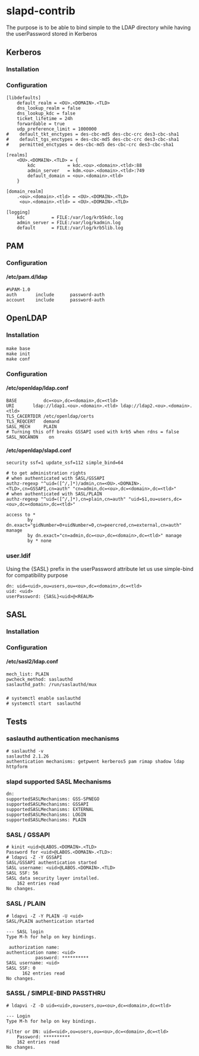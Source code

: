 # slapd-contrib

The purpose is to be able to bind simple to the LDAP directory while having the userPassword stored in Kerberos

## Kerberos
### Installation
### Configuration
```
[libdefaults]
    default_realm = <OU>.<DOMAIN>.<TLD>
    dns_lookup_realm = false
    dns_lookup_kdc = false
    ticket_lifetime = 24h
    forwardable = true
    udp_preference_limit = 1000000
#    default_tkt_enctypes = des-cbc-md5 des-cbc-crc des3-cbc-sha1
#    default_tgs_enctypes = des-cbc-md5 des-cbc-crc des3-cbc-sha1
#    permitted_enctypes = des-cbc-md5 des-cbc-crc des3-cbc-sha1

[realms]
    <OU>.<DOMAIN>.<TLD> = {
        kdc            = kdc.<ou>.<domain>.<tld>:88
        admin_server   = kdm.<ou>.<domain>.<tld>:749
        default_domain = <ou>.<domain>.<tld>
    }

[domain_realm]
    .<ou>.<domain>.<tld> = <OU>.<DOMAIN>.<TLD>
     <ou>.<domain>.<tld> = <OU>.<DOMAIN>.<TLD>

[logging]
    kdc          = FILE:/var/log/krb5kdc.log
    admin_server = FILE:/var/log/kadmin.log
    default      = FILE:/var/log/krb5lib.log
```
## PAM
### Configuration
#### /etc/pam.d/ldap 
```
#%PAM-1.0
auth       include      password-auth
account    include      password-auth
```
## OpenLDAP
### Installation
#### 
```
make base
make init
make conf
```
### Configuration

#### /etc/openldap/ldap.conf
```
BASE	      dc=<ou>,dc=<domain>,dc=<tld>
URI	      ldap://ldap1.<ou>.<domain>.<tld> ldap://ldap2.<ou>.<domain>.<tld>
TLS_CACERTDIR /etc/openldap/certs
TLS_REQCERT   demand
SASL_MECH     PLAIN
# Turning this off breaks GSSAPI used with krb5 when rdns = false
SASL_NOCANON	on
```
#### /etc/openldap/slapd.conf
```
security ssf=1 update_ssf=112 simple_bind=64

# to get administration rights
# when authenticated with SASL/GSSAPI
authz-regexp "^uid=([^/,]*)/admin,cn=<OU>.<DOMAIN>.<TLD>,cn=GSSAPI,cn=auth" "cn=admin,dc=<ou>,dc=<domain>,dc=<tld>"
# when authenticated with SASL/PLAIN
authz-regexp "^uid=([^/,]*),cn=plain,cn=auth" "uid=$1,ou=users,dc=<ou>,dc=<domain>,dc=<tld>"

access to *
        by dn.exact="gidNumber=0+uidNumber=0,cn=peercred,cn=external,cn=auth" manage
        by dn.exact="cn=admin,dc=<ou>,dc=<domain>,dc=<tld>" manage
        by * none
```
### user.ldif
Using the {SASL} prefix in the userPassword attribute let us use simple-bind for compatibility purpose
```
dn: uid=<uid>,ou=users,ou=<ou>,dc=<domain>,dc=<tld>
uid: <uid>
userPassword: {SASL}<uid>@<REALM>
```
## SASL
### Installation
### Configuration
#### /etc/sasl2/ldap.conf
```
mech_list: PLAIN
pwcheck_method: saslauthd
saslauthd_path: /run/saslauthd/mux
```
### 
```
# systemctl enable saslauthd
# systemctl start  saslauthd
```
## Tests
### saslauthd authentication mechanisms
```
# saslauthd -v
saslauthd 2.1.26
authentication mechanisms: getpwent kerberos5 pam rimap shadow ldap httpform
```
### slapd supported SASL Mechanisms
```# ldapsearch -x -H ldapi:/// -b '' -LLL -s base supportedSASLMechanisms
dn:
supportedSASLMechanisms: GSS-SPNEGO
supportedSASLMechanisms: GSSAPI
supportedSASLMechanisms: EXTERNAL
supportedSASLMechanisms: LOGIN
supportedSASLMechanisms: PLAIN
```
### SASL / GSSAPI
```
# kinit <uid>@LABOS.<DOMAIN>.<TLD>
Password for <uid>@LABOS.<DOMAIN>.<TLD>:
# ldapvi -Z -Y GSSAPI
SASL/GSSAPI authentication started
SASL username: <uid>@LABOS.<DOMAIN>.<TLD>
SASL SSF: 56
SASL data security layer installed.
    162 entries read                                                                                                                                                                                                     
No changes.
```
### SASL / PLAIN
```
# ldapvi -Z -Y PLAIN -U <uid>
SASL/PLAIN authentication started

--- SASL login
Type M-h for help on key bindings.

 authorization name: 
authentication name: <uid>
           password: **********
SASL username: <uid>
SASL SSF: 0
      162 entries read                                                                                                                                                                                                     
No changes.
```
### SASSL / SIMPLE-BIND PASSTHRU
```
# ldapvi -Z -D uid=<uid>,ou=users,ou=<ou>,dc=<domain>,dc=<tld>

--- Login
Type M-h for help on key bindings.

Filter or DN: uid=<uid>,ou=users,ou=<ou>,dc=<domain>,dc=<tld>
    Password: **********
    162 entries read                                                                                                                                                                                                     
No changes.
```

